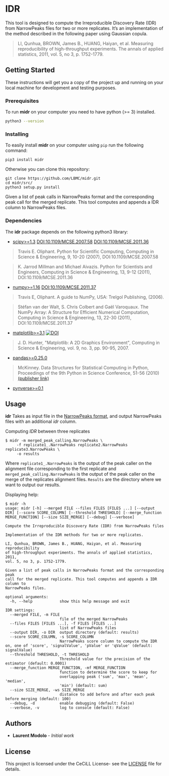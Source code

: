 # IDR

This tool is designed to compute the Irreproducible Discovery Rate (IDR)
from NarrowPeaks files for two or more replicates.
It’s an implementation of the method described in the following paper using
Gaussian copula.

> LI, Qunhua, BROWN, James B., HUANG, Haiyan, et al. Measuring reproducibility
> of high-throughput experiments. The annals of applied statistics, 2011,
> vol. 5, no 3, p. 1752-1779.

## Getting Started

These instructions will get you a copy of the project up and running on your
local machine for development and testing purposes.

### Prerequisites

To run **midr** on your computer you need to have python (>= 3) installed.

```sh
python3 --version
```

### Installing

To easily install **midr** on your computer using `pip` run the following command:

```
pip3 install midr
```

Otherwise you can clone this repository:

```
git clone https://github.com/LBMC/midr.git
cd midr/src/
python3 setup.py install
```

Given a list of peak calls in NarrowPeaks format and the corresponding peak
call for the merged replicate. This tool computes and appends a IDR column to
NarrowPeaks files.

### Dependencies

The **idr** package depends on the following python3 library:

- [scipy>=1.3](https://scipy.org) [DOI:10.1109/MCSE.2007.58](https://doi.org/10.1109/MCSE.2007.58) [DOI:10.1109/MCSE.2011.36](https://doi.org/10.1109/MCSE.2011.36)

> Travis E. Oliphant. Python for Scientific Computing, Computing in Science &
> Engineering, 9, 10-20 (2007), DOI:10.1109/MCSE.2007.58

> K. Jarrod Millman and Michael Aivazis. Python for Scientists and Engineers,
> Computing in Science & Engineering, 13, 9-12 (2011),
> DOI:10.1109/MCSE.2011.36


- [numpy>=1.16](https://numpy.org/) [DOI:10.1109/MCSE.2011.37](https://doi.org/10.1109/MCSE.2010.118)

> Travis E, Oliphant. A guide to NumPy, USA: Trelgol Publishing, (2006).

> Stéfan van der Walt, S. Chris Colbert and Gaël Varoquaux. The NumPy Array:
> A Structure for Efficient Numerical Computation, Computing in Science &
> Engineering, 13, 22-30 (2011), DOI:10.1109/MCSE.2011.37

- [matplotlib>=3.1](https://github.com/matplotlib/matplotlib/tree/v3.1.1) [![DOI](https://zenodo.org/badge/DOI/10.5281/zenodo.3264781.svg)](https://doi.org/10.5281/zenodo.3264781)

>  J. D. Hunter, "Matplotlib: A 2D Graphics Environment",
> Computing in Science & Engineering, vol. 9, no. 3, pp. 90-95, 2007.

- [pandas>=0.25.0](https://pandas.pydata.org)
> McKinney. Data Structures for Statistical Computing in Python, Proceedings
> of the 9th Python in Science Conference, 51-56 (2010) [(publisher link)](http://conference.scipy.org/proceedings/scipy2010/mckinney.html)

- [pynverse>=0.1](https://pypi.org/project/pynverse/)

## Usage

**idr** Takes as input file in the [NarrowPeaks format](https://genome.ucsc.edu/FAQ/FAQformat.html#format12),
and output NarrowPeaks files with an additional *idr* column.

Computing *IDR* between three replicates

```
$ midr -m merged_peak_calling.NarrowPeaks \
     -f replicate1_.NarrowPeaks replicate2.NarrowPeaks replicate3.NarrowPeaks \
     -o results
```

Where `replicate1_.NarrowPeaks` is the output of the peak caller on the 
alignment file corresponding to the first replicate and 
`merged_peak_calling.NarrowPeaks` is the output of the peak caller on the merge
of the replicates alignment files.
`Results` are the directory where we want to output our results.

Displaying help:

```
$ midr -h
usage: midr [-h] --merged FILE --files FILES [FILES ...] [--output DIR] [--score SCORE_COLUMN] [--threshold THRESHOLD] [--merge_function MERGE_FUNCTION] [--size SIZE_MERGE] [--debug] [--verbose]

Compute the Irreproducible Discovery Rate (IDR) from NarrowPeaks files

Implementation of the IDR methods for two or more replicates.

LI, Qunhua, BROWN, James B., HUANG, Haiyan, et al. Measuring reproducibility
of high-throughput experiments. The annals of applied statistics, 2011,
vol. 5, no 3, p. 1752-1779.

Given a list of peak calls in NarrowPeaks format and the corresponding peak
call for the merged replicate. This tool computes and appends a IDR column to
NarrowPeaks files.

optional arguments:
  -h, --help            show this help message and exit

IDR settings:
  --merged FILE, -m FILE
                        file of the merged NarrowPeaks
  --files FILES [FILES ...], -f FILES [FILES ...]
                        list of NarrowPeaks files
  --output DIR, -o DIR  output directory (default: results)
  --score SCORE_COLUMN, -s SCORE_COLUMN
                        NarrowPeaks score column to compute the IDR on, one of 'score', 'signalValue', 'pValue' or 'qValue' (default: signalValue)
  --threshold THRESHOLD, -t THRESHOLD
                        Threshold value for the precision of the estimator (default: 0.0001)
  --merge_function MERGE_FUNCTION, -mf MERGE_FUNCTION
                        function to determine the score to keep for
                        overlapping peak ('sum', 'max', 'mean', 'median',
                        'min') (default: sum)
  --size SIZE_MERGE, -ws SIZE_MERGE
                        distance to add before and after each peak before merging (default: 100)
  --debug, -d           enable debugging (default: False)
  --verbose, -v         log to console (default: False)
```


## Authors

* **Laurent Modolo** - *Initial work*

## License

This project is licensed under the CeCiLL License- see the [LICENSE](LICENSE) file for details.
